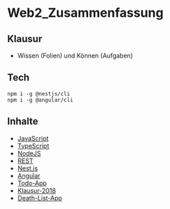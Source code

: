 # Web2_Zusammenfassung

## Klausur

* Wissen (Folien) und Können (Aufgaben)

## Tech

```
npm i -g @nestjs/cli
npm i -g @angular/cli
```

## Inhalte

* [JavaScript](./content/JAVASCRIPT.md)
* [TypeScript](./content/TYPESCRIPT.md)
* [NodeJS](./content/NODE.md)
* [REST](./content/REST.md)
* [Nest.js](./content/NESTJS.md)
* [Angular](./content/ANGULAR.md)
* [Todo-App](./todo-app/)
* [Klausur-2018](./klausur2018/)
* [Death-List-App](./death-list)
